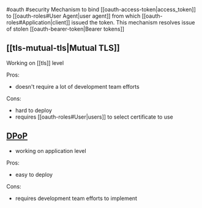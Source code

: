#oauth #security 
Mechanism to bind [[oauth-access-token|access_token]] to [[oauth-roles#User Agent|user agent]] from which [[oauth-roles#Application|client]] issued the token.
This mechanism resolves issue of stolen [[oauth-bearer-token|Bearer tokens]]

## [[tls-mutual-tls|Mutual TLS]]
Working on [[tls]] level

Pros:
- doesn't require a lot of development team efforts

Cons:
- hard to deploy
- requires [[oauth-roles#User|users]] to select certificate to use

## [DPoP](https://oauth.net/2/dpop/)
- working on application level

Pros:
- easy to deploy

Cons:
- requires development team efforts to implement